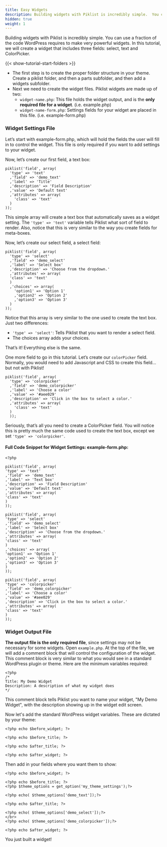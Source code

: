 ```yaml
---
title: Easy Widgets
description: Building widgets with Piklist is incredibly simple.  You can use a fraction of the code WordPress requires to make very powerful widgets.
hidden: true
weight: 1
---
```


Building widgets with Piklist is incredibly simple.  You can use a fraction of the code WordPress requires to make very powerful widgets.  In this tutorial, we will create a widget that includes three fields: select, text and ColorPicker.

{{< show-tutorial-start-folders >}}

* The first step is to create the proper folder structure in your theme. Create a piklist folder, and then a parts subfolder, and then add a widgets subfolder.
* Next we need to create the widget files.  Piklist widgets are made up of two:
    * `widget-name.php`: This file holds the widget output, and is the **only required file for a widget**. (i.e. example.php)
    * `widget-name-form.php`: Settings fields for your widget are placed in this file. (i.e. example-form.php)

### Widget Settings File
Let’s start with example-form.php, which will hold the fields the user will fill in to control the widget. This file is only required if you want to add settings to your widget.

Now, let’s create our first field, a text box:
```
piklist('field', array(
  'type' => 'text'
  ,'field' => 'demo_text'
  ,'label' => 'Title'
  ,'description' => 'Field Description'
  ,'value' => 'Default text'
  ,'attributes' => array(
    'class' => 'text'
  )
));
```

This simple array will create a text box that automatically saves as a widget setting. The `'type' => 'text'` variable tells Piklist what sort of field to render. Also, notice that this is very similar to the way you create fields for meta-boxes.

Now, let’s create our select field, a select field:

```
piklist('field', array(
  'type' => 'select'
  ,'field' => 'demo_select'
  ,'label' => 'Select box'
  ,'description' => 'Choose from the dropdown.'
  ,'attributes' => array(
  'class' => 'text'
  )
  ,'choices' => array(
    'option1' => 'Option 1'
    ,'option2' => 'Option 2'
    ,'option3' => 'Option 3'
  )
));
```


Notice that this array is very similar to the one used to create the text box. Just two differences:

* `'type' => 'select'`: Tells Piklist that you want to render a select field.
* The choices array adds your choices.

That’s it! Everything else is the same.

One more field to go in this tutorial. Let’s create our `colorPicker` field. Normally, you would need to add Javascript and CSS to create this field… but not with Piklist!

```
piklist('field', array(
  'type' => 'colorpicker'
  ,'field' => 'demo_colorpicker'
  ,'label' => 'Choose a color'
  ,'value' => '#aee029'
  ,'description' => 'Click in the box to select a color.'
  ,'attributes' => array(
    'class' => 'text'
  )
  ));
  ```

  Seriously, that’s all you need to create a ColorPicker field. You will notice this is pretty much the same code used to create the text box, except we set `'type' => 'colorpicker'`.

#### Full Code Snippet for Widget Settings: example-form.php:

  ```
<?php

piklist('field', array(
 'type' => 'text'
 ,'field' => 'demo_text'
 ,'label' => 'Text box'
 ,'description' => 'Field Description'
 ,'value' => 'Default text'
 ,'attributes' => array(
 'class' => 'text'
 )
));

piklist('field', array(
 'type' => 'select'
 ,'field' => 'demo_select'
 ,'label' => 'Select box'
 ,'description' => 'Choose from the dropdown.'
 ,'attributes' => array(
 'class' => 'text'
 )
 ,'choices' => array(
 'option1' => 'Option 1'
 ,'option2' => 'Option 2'
 ,'option3' => 'Option 3'
 )
));

piklist('field', array(
 'type' => 'colorpicker'
 ,'field' => 'demo_colorpicker'
 ,'label' => 'Choose a color'
 ,'value' => '#aee029'
 ,'description' => 'Click in the box to select a color.'
 ,'attributes' => array(
 'class' => 'text'
 )
 ));
```

### Widget Output File

**The output file is the only required file**, since settings may not be necessary for some widgets. Open `example.php`. At the top of the file, we will add a comment block that will control the configuration of the widget. This comment block is very similar to what you would see in a standard WordPress plugin or theme. Here are the minimum variables required:

```
<?php
/*
Title: My Demo Widget
Description: A description of what my widget does
*/
```

This comment block tells Piklist you want to name your widget, "My Demo Widget", with the description showing up in the widget edit screen.

Now let's add the standard WordPress widget variables. These are dictated by your theme:

```
<?php echo $before_widget; ?>

<?php echo $before_title; ?>

<?php echo $after_title; ?>

<?php echo $after_widget; ?>
```

Then add in your fields where you want them to show:

```
<?php echo $before_widget; ?>

<?php echo $before_title; ?>
<?php $theme_options = get_option('my_theme_settings');?>

<?php echo( $theme_options['demo_text']);?>

<?php echo $after_title; ?>

<?php echo( $theme_options['demo_select']);?>
</br>
<?php echo( $theme_options['demo_colorpicker']);?>

<?php echo $after_widget; ?>
```

You just built a widget!
